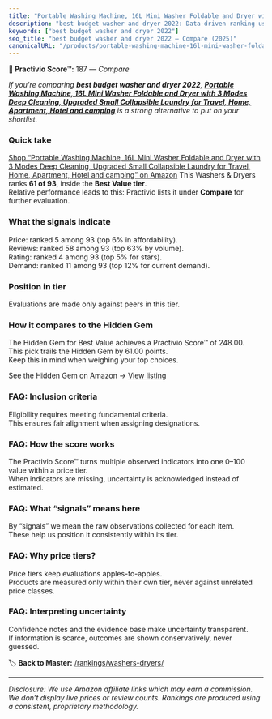 ```yaml
---
title: "Portable Washing Machine, 16L Mini Washer Foldable and Dryer with 3 Modes Deep Cleaning, Upgraded Small Collapsible Laundry for Travel, Home, Apartment, Hotel and camping"
description: "best budget washer and dryer 2022: Data-driven ranking using the Practivio Score™. Positioned by quality, value, demand, findability, momentum."
keywords: ["best budget washer and dryer 2022"]
seo_title: "best budget washer and dryer 2022 — Compare (2025)"
canonicalURL: "/products/portable-washing-machine-16l-mini-washer-foldable-and-dryer-with-3-modes-deep-cleaning-upgraded-small-collapsible-laundry-for-travel-home-apartment-hotel-and-camping-B0F7L56DCS/"
---
```


**🛒 Practivio Score™:** 187 — _Compare_


*If you're comparing **best budget washer and dryer 2022**, **[Portable Washing Machine, 16L Mini Washer Foldable and Dryer with 3 Modes Deep Cleaning, Upgraded Small Collapsible Laundry for Travel, Home, Apartment, Hotel and camping](https://www.amazon.com/dp/B0F7L56DCS?tag=practivio-20)** is a strong alternative to put on your shortlist.*
### Quick take
[Shop “Portable Washing Machine, 16L Mini Washer Foldable and Dryer with 3 Modes Deep Cleaning, Upgraded Small Collapsible Laundry for Travel, Home, Apartment, Hotel and camping” on Amazon](https://www.amazon.com/dp/B0F7L56DCS?tag=practivio-20)
This Washers & Dryers ranks **61 of 93**, inside the **Best Value tier**.  
Relative performance leads to this: Practivio lists it under **Compare** for further evaluation.

### What the signals indicate
Price: ranked 5 among 93 (top 6% in affordability).  
Reviews: ranked 58 among 93 (top 63% by volume).  
Rating: ranked 4 among 93 (top 5% for stars).  
Demand: ranked 11 among 93 (top 12% for current demand).

### Position in tier
Evaluations are made only against peers in this tier.

### How it compares to the Hidden Gem
The Hidden Gem for Best Value achieves a Practivio Score™ of 248.00.  
This pick trails the Hidden Gem by 61.00 points.  
Keep this in mind when weighing your top choices.  

See the Hidden Gem on Amazon → [View listing](https://www.amazon.com/dp/B09YLKMHLH?tag=practivio-20)

### FAQ: Inclusion criteria
Eligibility requires meeting fundamental criteria.  
This ensures fair alignment when assigning designations.

### FAQ: How the score works
The Practivio Score™ turns multiple observed indicators into one 0–100 value within a price tier.  
When indicators are missing, uncertainty is acknowledged instead of estimated.

### FAQ: What “signals” means here
By “signals” we mean the raw observations collected for each item.  
These help us position it consistently within its tier.

### FAQ: Why price tiers?
Price tiers keep evaluations apples-to-apples.  
Products are measured only within their own tier, never against unrelated price classes.

### FAQ: Interpreting uncertainty
Confidence notes and the evidence base make uncertainty transparent.  
If information is scarce, outcomes are shown conservatively, never guessed.

<!-- Missing template for Compare/CompareWithinPriceClass -->


🏷️ **Back to Master:** [/rankings/washers-dryers/](/rankings/washers-dryers/)

---
_Disclosure: We use Amazon affiliate links which may earn a commission. We don’t display live prices or review counts. Rankings are produced using a consistent, proprietary methodology._
